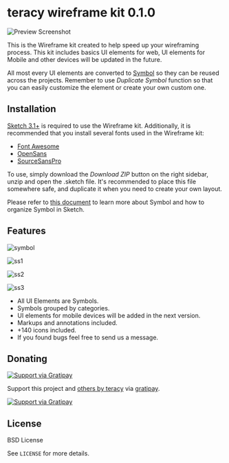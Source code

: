 teracy wireframe kit 0.1.0
==========================


![Preview Screenshot](http://i.imgur.com/wTQlXBP.png)

This is the Wireframe kit created to help speed up your wireframing process. This kit includes basics UI elements for web, UI elements for Mobile and other devices will be updated in the future.

All most every UI elements are converted to [Symbol](http://bohemiancoding.com/sketch/support/documentation/07-symbols/) so they can be reused across the projects. Remember to use *Duplicate Symbol* function so that you can easily customize the element or create your own custom one.

## Installation

[Sketch 3.1+](http://bohemiancoding.com/sketch/) is required to use the Wireframe kit. Additionally, it is recommended that you install several fonts used in the Wireframe kit:

 * [Font Awesome](http://fortawesome.github.io/Font-Awesome/)
 * [OpenSans](http://www.fontsquirrel.com/fonts/open-sans)
 * [SourceSansPro](http://www.fontsquirrel.com/fonts/source-sans-pro)

To use, simply download the *Download ZIP* button on the right sidebar, unzip and open the .sketch file. It's recommended to place this file somewhere safe, and duplicate it when you need to create your own layout.

Please refer to [this document](http://bohemiancoding.com/sketch/support/documentation/07-symbols/) to learn more about Symbol and how to organize Symbol in Sketch.

## Features

![symbol](http://i.imgur.com/lhdlj5A.png)

![ss1](http://i.imgur.com/I1StlEf.png)

![ss2](http://i.imgur.com/UIBz0We.png)

![ss3](http://i.imgur.com/Ec2Yre5.png)


* All UI Elements are Symbols.
* Symbols grouped by categories.
* UI elements for mobile devices will be added in the next version.
* Markups and annotations included.
* +140 icons included.
* If you found bugs feel free to send us a message.


## Donating

[![Support via Gratipay](https://img.shields.io/gratipay/teracyhq.svg)][gratipay-teracy]

Support this project and [others by teracy][gratipay-teracy] via [gratipay][gratipay-teracy].

[![Support via Gratipay][gratipay]][gratipay-teracy]

[gratipay]: https://cdn.rawgit.com/gratipay/gratipay-badge/2.3.0/dist/gratipay.png
[gratipay-teracy]: https://gratipay.com/teracyhq/


## License

BSD License

See `LICENSE` for more details.
